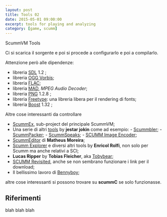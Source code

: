 ```yaml
---
layout: post
title: Tools 02
date: 2015-05-01 09:00:00
excerpt: tools for playing and analyzing
category: [game, scumm]
---
```


ScummVM Tools

Ci si scarica il sorgente e poi si procede a configurarlo e poi a compilarlo.

Attenzione però alle dipendenze:

* libreria [SDL](https://www.libsdl.org/) 1.2 ;
* libreria [OGG Vorbis](http://www.vorbis.com/);
* libreria [FLAC](https://xiph.org/flac/);
* libreria [MAD](http://www.underbit.com/products/mad/), _MPEG Audio Decoder_;
* libreria [PNG](http://libpng.org/) 1.2.8 ;
* libreria [Freetype](http://freetype.org/): una libreria libera per il rendering di fonts;
* libreria [Boost](http://www.boost.org/) 1.32 ;    

Altre cose interessanti da controllare

* [ScummEx](http://scummvm.org/subprojects/), sub-project del principale ScummVM;
* Una serie di altri [tools](http://www.jestarjokin.net/apps/) by **jestar jokin** come ad esempio:
        - [Scummbler](http://www.jestarjokin.net/apps/scummbler);
        - [ScummPacker](http://www.jestarjokin.net/apps/scummpacker);
        - [ScummSpeaks](http://www.jestarjokin.net/apps/scummspeaks);
        - [SCUMM Image Encoder](http://www.jestarjokin.net/apps/scummimg);
* [ScummEditor](http://scummeditor.scummbr.com/) di **Matheus Moreira**;
* [Scumm Explorer](https://erolfi.wordpress.com/scumm-explorer/) e diversi altri tools by **Enricol Rolfi**, non solo per Scumm ma anche relativi a SCI;
* **Lucas Ripper** by **Tobias Fleicher**, aka [Tobybear](http://www.tobybear.de/files.html);
* [SCUMM Revisited](http://jsg.id.au/scumm/scummrev/download.html), anche se non sembrano funzionare i link per il download;
* Il bellissimo lavoro di [Bennyboy](http://quickandeasysoftware.net/software);

altre cose interessanti si possono trovare su <b>scummC</b> se solo funzionasse.

## Riferimenti

blah blah blah
